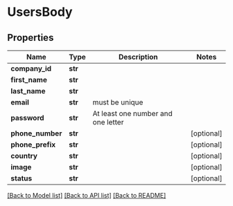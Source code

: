 # UsersBody

## Properties
Name | Type | Description | Notes
------------ | ------------- | ------------- | -------------
**company_id** | **str** |  | 
**first_name** | **str** |  | 
**last_name** | **str** |  | 
**email** | **str** | must be unique | 
**password** | **str** | At least one number and one letter | 
**phone_number** | **str** |  | [optional] 
**phone_prefix** | **str** |  | [optional] 
**country** | **str** |  | [optional] 
**image** | **str** |  | [optional] 
**status** | **str** |  | [optional] 

[[Back to Model list]](../README.md#documentation-for-models) [[Back to API list]](../README.md#documentation-for-api-endpoints) [[Back to README]](../README.md)

